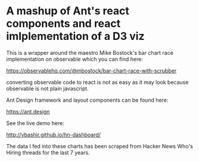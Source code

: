 # A mashup of Ant's react components and react imlplementation of a D3 viz

This is a wrapper around the maestro Mike Bostock's bar chart race implementation on observable which you can find here:

<https://observablehq.com/@mbostock/bar-chart-race-with-scrubber>

converting observable code to react is not as easy as it may look because observable is not plain javascript. 

Ant Design framework and layout components can be found here:

<https://ant.design>

See the live demo here:

<http://ybashir.github.io/hn-dashboard/>

The data I fed into these charts has been scraped from Hacker News Who's Hiring threads for the last 7 years.
